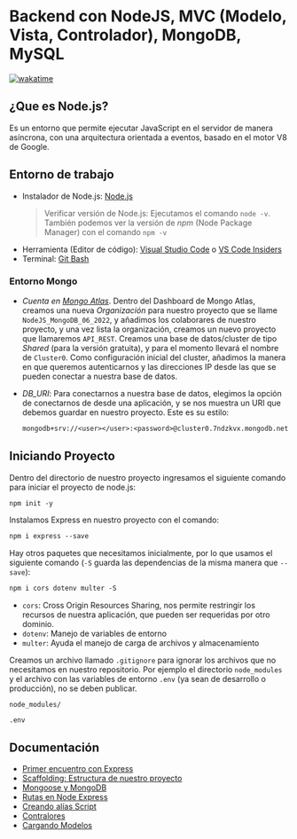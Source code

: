 # Backend con NodeJS, MVC (Modelo, Vista, Controlador), MongoDB, MySQL

[![wakatime](https://wakatime.com/badge/user/8ef73281-6d0a-4758-af11-fd880ca3009c/project/8b1a2cc0-ddf3-4452-beac-5384c501e014.svg?style=for-the-badge)](https://wakatime.com/badge/user/8ef73281-6d0a-4758-af11-fd880ca3009c/project/8b1a2cc0-ddf3-4452-beac-5384c501e014)

## ¿Que es Node.js?

Es un entorno que permite ejecutar JavaScript en el servidor de manera asíncrona, con una arquitectura orientada a eventos, basado en el motor V8 de Google.

## Entorno de trabajo

- Instalador de Node.js: [Node.js](https://nodejs.org/es/)
  > Verificar versión de Node.js: Ejecutamos el comando `node -v`. También podemos ver la versión de *npm* (Node Package Manager) con el comando `npm -v`
- Herramienta (Editor de código): [Visual Studio Code](https://code.visualstudio.com/) o [VS Code Insiders](https://code.visualstudio.com/insiders/)
- Terminal: [Git Bash](https://git-scm.com/downloads)

### Entorno Mongo

- *Cuenta en [Mongo Atlas](https://www.mongodb.com/atlas/database)*. Dentro del Dashboard de Mongo Atlas, creamos una nueva *Organización* para nuestro proyecto que se llame `NodeJS_MongoDB_06_2022`, y añadimos los colaborares de nuestro proyecto, y una vez lista la organización, creamos un nuevo proyecto que llamaremos `API_REST`. Creamos una base de datos/cluster de tipo *Shared* (para la versión gratuita), y para el momento llevará el nombre de `Cluster0`. Como configuración inicial del cluster, añadimos la manera en que queremos autenticarnos y las direcciones IP desde las que se pueden conectar a nuestra base de datos.
- *DB_URI*: Para conectarnos a nuestra base de datos, elegimos la opción de conectarnos de desde una aplicación, y se nos muestra un URI que debemos guardar en nuestro proyecto. Este es su estilo:
  
  ```txt
  mongodb+srv://<user></user>:<password>@cluster0.7ndzkvx.mongodb.net/<db_name>?retryWrites=true&w=majority
  ```

## Iniciando Proyecto

Dentro del directorio de nuestro proyecto ingresamos el siguiente comando para iniciar el proyecto de node.js:

```txt
npm init -y
```

Instalamos Express en nuestro proyecto con el comando:

```txt
npm i express --save
```

Hay otros paquetes que necesitamos inicialmente, por lo que usamos el siguiente comando (`-S` guarda las dependencias de la misma manera que `--save`):

```txt
npm i cors dotenv multer -S
```

- `cors`: Cross Origin Resources Sharing, nos permite restringir los recursos de nuestra aplicación, que pueden ser requeridas por otro dominio.
- `dotenv`: Manejo de variables de entorno
- `multer`: Ayuda el manejo de carga de archivos y almacenamiento

Creamos un archivo llamado `.gitignore` para ignorar los archivos que no necesitamos en nuestro repositorio. Por ejemplo el directorio `node_modules` y el archivo con las variables de entorno `.env` (ya sean de desarrollo o producción), no se deben publicar.

```.gitignore
node_modules/

.env
```

## Documentación

- [Primer encuentro con Express](DOC/01_Primer_Encuentro_Express.md)
- [Scaffolding: Estructura de nuestro proyecto](DOC/02_Scaffold.md)
- [Mongoose y MongoDB](DOC/03_Mongoose_MongoDB.md)
- [Rutas en Node Express](DOC/04_Rutas.md)
- [Creando alías Script](DOC/05_Scripts.md)
- [Contralores](DOC/06_Contralores.md)
- [Cargando Modelos](DOC/07_Cargando_Modelos.md)
